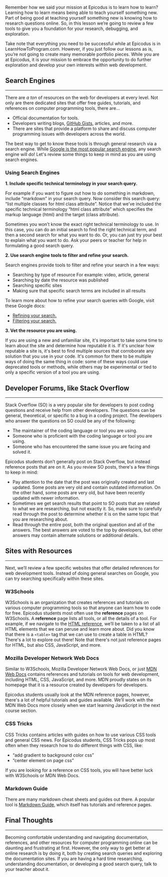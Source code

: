 Remember how we said your mission at Epicodus is to learn how to learn? Learning how to learn means being able to teach yourself something new. Part of being good at teaching yourself something new is knowing how to research questions online. So, in this lesson we’re going to review a few tools to give you a foundation for your research, debugging, and exploration. 

Take note that everything you need to be successful while at Epicodus is in LearnHowToProgram.com. However, if you just follow our lessons as is, you’re not going to create many memorable portfolio pieces. While you are at Epicodus, it is your mission to embrace the opportunity to do further exploration and develop your own interests within web development. 

## Search Engines
---

There are _a ton_ of resources on the web for developers at every level. Not only are there dedicated sites that offer free guides, tutorials, and references on computer programming tools, there are…

* Official documentation for tools.
* Developers writing blogs, [GitHub Gists](https://docs.github.com/en/get-started/writing-on-github/editing-and-sharing-content-with-gists/creating-gists), articles, and more.
* There are sites that provide a platform to share and discuss computer programming issues with developers across the world. 

The best way to get to know these tools is through general research via a search engine. While [Google is the most popular search engine](https://www.google.com/search?q=what+is+the+most+popular+search+engine&rlz=1C1CHBF_enUS912US912&oq=what+is+the+most+popular+search+engine&aqs=chrome..69i57j0i512l6j0i22i30l2j0i15i22i30.4906j1j7&sourceid=chrome&ie=UTF-8), any search engine will do! Let's review some things to keep in mind as you are using search engines.

### Using Search Engines

**1. Include specific technical terminology in your search query.** 

For example if you want to figure out how to do something in markdown, include “markdown” in your search query. Now consider this search query: “list multiple classes for html class attribute”. Notice that we’ve included the specific technical terminology “html class attribute” which specifies the markup language (html) and the target (class attribute). 

Sometimes you won’t know the exact right technical terminology to use. In this case, you can do an initial search to find the right technical term, and then a second search for what you want to do. Or, you can just try your best to explain what you want to do. Ask your peers or teacher for help in formulating a good search query.

**2. Use search engine tools to filter and refine your search.**

Search engines provide tools to filter and refine your search in a few ways:

* Searching by type of resource For example: video, article, general
* Searching by date the resource was published
* Searching specific sites
* Making sure that specific search terms are included in all results

To learn more about how to refine your search queries with Google, visit these Google docs:

* [Refining your search.](https://support.google.com/websearch/answer/2466433?hl=en)
* [Filtering your search.](https://support.google.com/websearch/answer/142143)

**3. Vet the resource you are using.** 

If you are using a new and unfamiliar site, it's important to take some time to learn about the site and determine how reputable it is. If it's unclear how reputable a site is, it's best to find multiple sources that corroborate any solution that you use in your code. It's common for there to be multiple ways of doing the same thing in code: some of these ways could use deprecated tools or methods, while others may be experimental or tied to only a specific version of a tool you are using. 

## Developer Forums, like Stack Overflow
---

Stack Overflow (SO) is a very popular site for developers to post coding questions and receive help from other developers. The questions can be general, theoretical, or specific to a bug in a coding project. The developers who answer the questions on SO could be any of the following:

* The maintainer of the coding language or tool you are using.
* Someone who is proficient with the coding language or tool you are using.
* Someone who has encountered the same issue you are facing and solved it. 

Epicodus students don’t generally post on Stack Overflow, but instead reference posts that are on it. As you review SO posts, there's a few things to keep in mind:

* Pay attention to the date that the post was originally created and last updated. Some posts are very old and contain outdated information. On the other hand, some posts are very old, but have been recently updated with newer information.
* Sometimes we get search results that point to SO posts that are related to what we are researching, but not exactly it. So, make sure to carefully read through the post to determine whether it is on the same topic that you are researching about. 
* Read through the entire post, both the original question and all of the answers. The best answers are voted to the top by developers, but other answers may contain alternate solutions or additional details.

## Sites with Resources
---

Next, we’ll review a few specific websites that offer detailed references for web development tools. Instead of doing general searches on Google, you can try searching specifically within these sites.

### W3Schools

W3Schools is an organization that creates references and tutorials on various computer programming tools so that anyone can learn how to code for free. Epicodus students most often use the **reference** pages on W3Schools. A **reference** page lists all tools, or all the details of a tool. For example, if we navigate to the [HTML reference](https://www.w3schools.com/tags/default.asp), we’ll be taken to a list of all HTML elements that we can peruse and learn more about. Did you know that there is a `<table>` tag that we can use to create a table in HTML? There's a lot to explore out there! Note that there's not just reference pages for HTML, but also CSS, JavaScript, and more.

### Mozilla Developer Network Web Docs

Similar to W3Schools, Mozilla Developer Network Web Docs, or just [MDN Web Docs](https://developer.mozilla.org/en-US/) contains references and tutorials on tools for web development, including HTML, CSS, JavaScript, and more. MDN proudly states on its homepage that it is a resource created by developers for developers. 

Epicodus students usually look at the MDN reference pages, however, there's a lot of helpful tutorials and guides available. We’ll work with the MDN Web Docs more closely when we start learning JavaScript in the next course section.

### CSS Tricks

CSS Tricks contains articles with guides on how to use various CSS tools and general CSS news. For Epicodus students, CSS Tricks pops up most often when they research how to do different things with CSS, like:

* “add gradient to background color css”
* “center element on page css”

If you are looking for a reference on CSS tools, you will have better luck with W3Schools or MDN Web Docs.

### Markdown Guide

There are many markdown cheat sheets and guides out there. A popular tool is [Markdown Guide](https://www.markdownguide.org/), which itself has tutorials and reference pages. 

## Final Thoughts
---

Becoming comfortable understanding and navigating documentation, references, and other resources for computer programming online can be daunting and frustrating at first. However, the only way to get better at online research is by doing it, both by creating search queries and exploring the documentation sites. If you are having a hard time researching, understanding documentation, or developing a good search query, talk to your teacher about it.